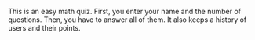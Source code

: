 This is an easy math quiz.
First, you enter your name and the number of questions.
Then, you have to answer all of them.
It also keeps a history of users and their points.
